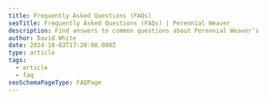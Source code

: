 ```yaml
---
title: Frequently Asked Questions (FAQs)
seoTitle: Frequently Asked Questions (FAQs) | Perennial Weaver
description: Find answers to common questions about Perennial Weaver’s handmade textiles, bags, and cushions. Learn about materials, shipping, custom orders, and more.
author: David White
date: 2024-10-03T17:20:00.000Z
type: article
tags:
  - article
  - faq
seoSchemaPageType: FAQPage
---
```

